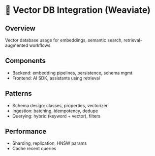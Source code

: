 # 🧠 Vector DB Integration (Weaviate)

## Overview

Vector database usage for embeddings, semantic search, retrieval-augmented workflows.

## Components

- Backend: embedding pipelines, persistence, schema mgmt
- Frontend: AI SDK, assistants using retrieval

## Patterns

- Schema design: classes, properties, vectorizer
- Ingestion: batching, idempotency, dedupe
- Querying: hybrid (keyword + vector), filters

## Performance

- Sharding, replication, HNSW params
- Cache recent queries


